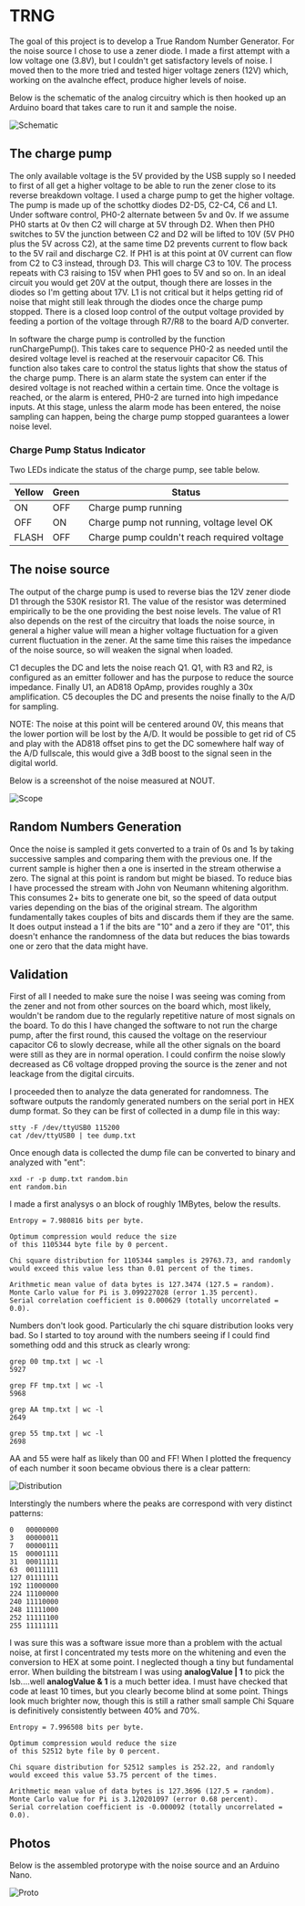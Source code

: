 
# TRNG #

The goal of this project is to develop a True Random Number Generator. For the noise source I chose to use a zener diode. I made a first attempt with a low voltage one (3.8V), but I couldn't get satisfactory levels of noise. I moved then to the more tried and tested higer voltage zeners (12V) which, working on the avalnche effect, produce higher levels of noise.

Below is the schematic of the analog circuitry which is then hooked up an Arduino board that takes care to run it and sample the noise. 

![Schematic](documentation/schematic2.png)

## The charge pump ##

The only available voltage is the 5V provided by the USB supply so I needed to first of all get a higher voltage to be able to run the zener close to its reverse breakdown voltage. I used a charge pump to get the higher voltage. The pump is made up of the schottky diodes D2-D5, C2-C4, C6 and L1. Under software control, PH0-2 alternate between 5v and 0v. If we assume PH0 starts at 0v then C2 will charge at 5V through D2. When then PH0 switches to 5V the junction between C2 and D2 will be lifted to 10V (5V PH0 plus the 5V across C2), at the same time D2 prevents current to flow back to the 5V rail and discharge C2. If PH1 is at this point at 0V current can flow from C2 to C3 instead, through D3. This will charge C3 to 10V. The process repeats with C3 raising to 15V when PH1 goes to 5V and so on. In an ideal circuit you would get 20V at the output, though there are losses in the diodes so I'm getting about 17V. L1 is not critical but it helps getting rid of noise that might still leak through the diodes once the charge pump stopped. There is a closed loop control of the output voltage provided by feeding a portion of the voltage through R7/R8 to the board A/D converter.

In software the charge pump is controlled by the function runChargePump(). This takes care to sequence PH0-2 as needed until the desired voltage level is reached at the reservouir capacitor C6. This function also takes care to control the status lights that show the status of the charge pump. There is an alarm state the system can enter if the desired voltage is not reached within a certain time. Once the voltage is reached, or the alarm is entered, PH0-2 are turned into high impedance inputs. At this stage, unless the alarm mode has been entered, the noise sampling can happen, being the charge pump stopped guarantees a lower noise level.

### Charge Pump Status Indicator ###

Two LEDs indicate the status of the charge pump, see table below.

| Yellow | Green | Status                                      |
|--------|-------|---------------------------------------------|
| ON     | OFF   | Charge pump running                         |
| OFF    | ON    | Charge pump not running, voltage level OK   |
| FLASH  | OFF   | Charge pump couldn't reach required voltage |

## The noise source ##

The output of the charge pump is used to reverse bias the 12V zener diode D1 through the 530K resistor R1. The value of the resistor was determined empirically to be the one providing the best noise levels. The value of R1 also depends on the rest of the circuitry that loads the noise source, in general a higher value will mean a higher voltage fluctuation for a given current fluctuation in the zener. At the same time this raises the impedance of the noise source, so will weaken the signal when loaded. 

C1 decuples the DC and lets the noise reach Q1. Q1, with R3 and R2, is configured as an emitter follower and has the purpose to reduce the source impedance. Finally U1, an AD818 OpAmp, provides roughly a 30x amplification. C5 decouples the DC and presents the noise finally to the A/D for sampling.

NOTE: The noise at this point will be centered around 0V, this means that the lower portion will be lost by the A/D. It would be possible to get rid of C5 and play with the AD818 offset pins to get the DC somewhere half way of the A/D fullscale, this would give a 3dB boost to the signal seen in the digital world.

Below is a screenshot of the noise measured at NOUT.

![Scope](documentation/noise.png)

## Random Numbers Generation ##

Once the noise is sampled it gets converted to a train of 0s and 1s by taking successive samples and comparing them with the previous one. If the current sample is higher then a one is inserted in the stream otherwise a zero. The signal at this point is random but might be biased. To reduce bias I have processed the stream with John von Neumann whitening algorithm. This consumes 2+ bits to generate one bit, so the speed of data output varies depending on the bias of the original stream. The algorithm fundamentally takes couples of bits and discards them if they are the same. It does output instead a 1 if the bits are "10" and a zero if they are "01", this doesn't enhance the randomness of the data but reduces the bias towards one or zero that the data might have.

## Validation ##

First of all I needed to make sure the noise I was seeing was coming from the zener and not from other sources on the board which, most likely, wouldn't be random due to the regularly repetitive nature of most signals on the board. To do this I have changed the software to not run the charge pump, after the first round, this caused the voltage on the reserviour capacitor C6 to slowly decrease, while all the other signals on the board were still as they are in normal operation. I could confirm the noise slowly decreased as C6 voltage dropped proving the source is the zener and not leackage from the digital circuits.

I proceeded then to analyze the data generated for randomness. The software outputs the randomly generated numbers on the serial port in HEX dump format. So they can be first of collected in a dump file in this way:

    stty -F /dev/ttyUSB0 115200
    cat /dev/ttyUSB0 | tee dump.txt

Once enough data is collected the dump file can be converted to binary and analyzed with "ent":

    xxd -r -p dump.txt random.bin
    ent random.bin

I made a first analysys o an block of roughly 1MBytes, below the results.

    Entropy = 7.980816 bits per byte.

    Optimum compression would reduce the size
    of this 1105344 byte file by 0 percent.

    Chi square distribution for 1105344 samples is 29763.73, and randomly
    would exceed this value less than 0.01 percent of the times.

    Arithmetic mean value of data bytes is 127.3474 (127.5 = random).
    Monte Carlo value for Pi is 3.099227028 (error 1.35 percent).
    Serial correlation coefficient is 0.000629 (totally uncorrelated = 0.0).

Numbers don't look good. Particularly the chi square distribution looks very bad. So I started to toy around with the numbers seeing if I could find something odd and this struck as clearly wrong:

    grep 00 tmp.txt | wc -l
    5927

    grep FF tmp.txt | wc -l
    5968
    
    grep AA tmp.txt | wc -l
    2649

    grep 55 tmp.txt | wc -l
    2698

AA and 55 were half as likely than 00 and FF! When I plotted the frequency of each number it soon became obvious there is a clear pattern:

![Distribution](documentation/distribution.png)

Interstingly the numbers where the peaks are correspond with very distinct patterns:

    0	00000000
    3	00000011
    7	00000111
    15	00001111
    31	00011111
    63	00111111
    127	01111111
    192	11000000
    224	11100000
    240	11110000
    248	11111000
    252	11111100
    255	11111111

I was sure this was a software issue more than a problem with the actual noise, at first I concentrated my tests more on the whitening and even the conversion to HEX at some point. I neglected though a tiny but fundamental error. When building the bitstream I was using **analogValue | 1** to pick the lsb....well **analogValue & 1** is a much better idea. I must have checked that code at least 10 times, but you clearly become blind at some point. Things look much brighter now, though this is still a rather small sample Chi Square is definitively consistently between 40% and 70%.
 
    Entropy = 7.996508 bits per byte.

    Optimum compression would reduce the size
    of this 52512 byte file by 0 percent.

    Chi square distribution for 52512 samples is 252.22, and randomly
    would exceed this value 53.75 percent of the times.

    Arithmetic mean value of data bytes is 127.3696 (127.5 = random).
    Monte Carlo value for Pi is 3.120201097 (error 0.68 percent).
    Serial correlation coefficient is -0.000092 (totally uncorrelated = 0.0).


## Photos ##

Below is the assembled protorype with the noise source and an Arduino Nano.

![Proto](documentation/proto2.png)
